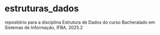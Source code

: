  # estruturas_dados
 repositório para a disciplina Estrutura de Dados do curso Bacheralado em Sistemas de Informação, IFBA, 2025.2
